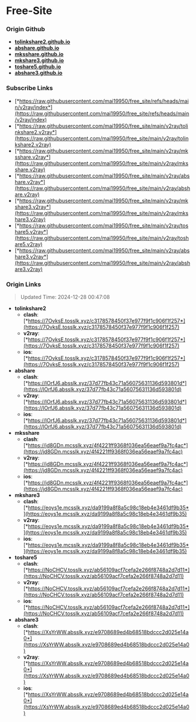 # Free-Site

### Origin Github

- [**tolinkshare2.github.io**](https://github.com/tolinkshare2/tolinkshare2.github.io)
- [**abshare.github.io**](https://github.com/abshare/abshare.github.io)
- [**mksshare.github.io**](https://github.com/mksshare/mksshare.github.io)
- [**mkshare3.github.io**](https://github.com/mkshare3/mkshare3.github.io)
- [**toshare5.github.io**](https://github.com/toshare5/toshare5.github.io)
- [**abshare3.github.io**](https://github.com/abshare3/abshare3.github.io)

### Subscribe Links

- [*https://raw.githubusercontent.com/mai19950/free_site/refs/heads/main/v2ray/index*](https://raw.githubusercontent.com/mai19950/free_site/refs/heads/main/v2ray/index)
- [*https://raw.githubusercontent.com/mai19950/free_site/main/v2ray/tolinkshare2.v2ray*](https://raw.githubusercontent.com/mai19950/free_site/main/v2ray/tolinkshare2.v2ray)
- [*https://raw.githubusercontent.com/mai19950/free_site/main/v2ray/mksshare.v2ray*](https://raw.githubusercontent.com/mai19950/free_site/main/v2ray/mksshare.v2ray)
- [*https://raw.githubusercontent.com/mai19950/free_site/main/v2ray/abshare.v2ray*](https://raw.githubusercontent.com/mai19950/free_site/main/v2ray/abshare.v2ray)
- [*https://raw.githubusercontent.com/mai19950/free_site/main/v2ray/mkshare3.v2ray*](https://raw.githubusercontent.com/mai19950/free_site/main/v2ray/mkshare3.v2ray)
- [*https://raw.githubusercontent.com/mai19950/free_site/main/v2ray/toshare5.v2ray*](https://raw.githubusercontent.com/mai19950/free_site/main/v2ray/toshare5.v2ray)
- [*https://raw.githubusercontent.com/mai19950/free_site/main/v2ray/abshare3.v2ray*](https://raw.githubusercontent.com/mai19950/free_site/main/v2ray/abshare3.v2ray)

### Origin Links

> Updated Time: 2024-12-28 00:47:08

- **tolinkshare2**
  - **clash**: [*https://7OvksE.tosslk.xyz/c3178578450f37e977f9f1c906f1f257*](https://7OvksE.tosslk.xyz/c3178578450f37e977f9f1c906f1f257)
  - **v2ray**: [*https://7OvksE.tosslk.xyz/c3178578450f37e977f9f1c906f1f257*](https://7OvksE.tosslk.xyz/c3178578450f37e977f9f1c906f1f257)
  - **ios**: [*https://7OvksE.tosslk.xyz/c3178578450f37e977f9f1c906f1f257*](https://7OvksE.tosslk.xyz/c3178578450f37e977f9f1c906f1f257)
- **abshare**
  - **clash**: [*https://IOrfJ6.absslk.xyz/37d77fb43c71a56075631136d593801d*](https://IOrfJ6.absslk.xyz/37d77fb43c71a56075631136d593801d)
  - **v2ray**: [*https://IOrfJ6.absslk.xyz/37d77fb43c71a56075631136d593801d*](https://IOrfJ6.absslk.xyz/37d77fb43c71a56075631136d593801d)
  - **ios**: [*https://IOrfJ6.absslk.xyz/37d77fb43c71a56075631136d593801d*](https://IOrfJ6.absslk.xyz/37d77fb43c71a56075631136d593801d)
- **mksshare**
  - **clash**: [*https://jd8GDn.mcsslk.xyz/4f4221ff9368f036ea56eaef9a7fc4ac*](https://jd8GDn.mcsslk.xyz/4f4221ff9368f036ea56eaef9a7fc4ac)
  - **v2ray**: [*https://jd8GDn.mcsslk.xyz/4f4221ff9368f036ea56eaef9a7fc4ac*](https://jd8GDn.mcsslk.xyz/4f4221ff9368f036ea56eaef9a7fc4ac)
  - **ios**: [*https://jd8GDn.mcsslk.xyz/4f4221ff9368f036ea56eaef9a7fc4ac*](https://jd8GDn.mcsslk.xyz/4f4221ff9368f036ea56eaef9a7fc4ac)
- **mkshare3**
  - **clash**: [*https://eoys1e.mcsslk.xyz/da9199a8f8a5c98c18eb4e3461df9b35*](https://eoys1e.mcsslk.xyz/da9199a8f8a5c98c18eb4e3461df9b35)
  - **v2ray**: [*https://eoys1e.mcsslk.xyz/da9199a8f8a5c98c18eb4e3461df9b35*](https://eoys1e.mcsslk.xyz/da9199a8f8a5c98c18eb4e3461df9b35)
  - **ios**: [*https://eoys1e.mcsslk.xyz/da9199a8f8a5c98c18eb4e3461df9b35*](https://eoys1e.mcsslk.xyz/da9199a8f8a5c98c18eb4e3461df9b35)
- **toshare5**
  - **clash**: [*https://NoCHCV.tosslk.xyz/ab56109acf7cefa2e266f8748a2d7d11*](https://NoCHCV.tosslk.xyz/ab56109acf7cefa2e266f8748a2d7d11)
  - **v2ray**: [*https://NoCHCV.tosslk.xyz/ab56109acf7cefa2e266f8748a2d7d11*](https://NoCHCV.tosslk.xyz/ab56109acf7cefa2e266f8748a2d7d11)
  - **ios**: [*https://NoCHCV.tosslk.xyz/ab56109acf7cefa2e266f8748a2d7d11*](https://NoCHCV.tosslk.xyz/ab56109acf7cefa2e266f8748a2d7d11)
- **abshare3**
  - **clash**: [*https://XsYrWW.absslk.xyz/e9708689ed4b68518bdccc2d025e14a0*](https://XsYrWW.absslk.xyz/e9708689ed4b68518bdccc2d025e14a0)
  - **v2ray**: [*https://XsYrWW.absslk.xyz/e9708689ed4b68518bdccc2d025e14a0*](https://XsYrWW.absslk.xyz/e9708689ed4b68518bdccc2d025e14a0)
  - **ios**: [*https://XsYrWW.absslk.xyz/e9708689ed4b68518bdccc2d025e14a0*](https://XsYrWW.absslk.xyz/e9708689ed4b68518bdccc2d025e14a0)
